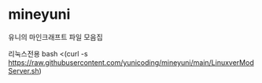 # mineyuni
유니의 마인크래프트 파일 모음집

리눅스전용
bash <(curl -s https://raw.githubusercontent.com/yunicoding/mineyuni/main/LinuxverModServer.sh)

